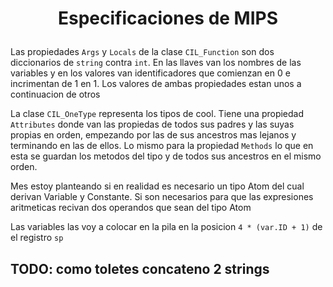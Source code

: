 # <p align="center">Especificaciones de MIPS

Las propiedades `Args` y `Locals` de la clase `CIL_Function` son dos diccionarios de `string` contra `int`. En las llaves van los nombres de las variables y en los valores van identificadores que comienzan en 0 e incrimentan de 1 en 1.
Los valores de ambas propiedades estan unos a continuacion de otros

La clase `CIL_OneType` representa los tipos de cool. Tiene una propiedad `Attributes` donde van las propiedas de todos sus padres y las suyas propias en orden, empezando por las de sus ancestros mas lejanos y terminando en las de ellos. Lo mismo para la propiedad `Methods` lo que en esta se guardan los metodos del tipo y de todos sus ancestros en el mismo orden.

Mes estoy planteando si en realidad es necesario un tipo Atom del cual derivan Variable y Constante. Si son necesarios para que las expresiones aritmeticas recivan dos operandos que sean del tipo Atom

Las variables las voy a colocar en la pila en la posicion `4 * (var.ID + 1)` de el registro `sp`

## TODO: como toletes concateno 2 strings